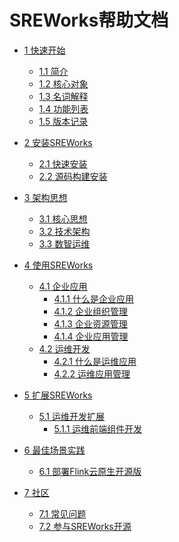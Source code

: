 # SREWorks帮助文档

* [1 快速开始]()
  * [1.1 简介](README.md)
  * [1.2 核心对象](documents/lz3fpq.md)
  * [1.3 名词解释](documents/xq9sk7.md)
  * [1.4 功能列表](documents/tcpxav.md)
  * [1.5 版本记录](documents/ogxnmx.md)


* [2 安装SREWorks]()
  * [2.1 快速安装](documents/rr5g10.md)
  * [2.2 源码构建安装](documents/mzz07m.md)
 
* [3 架构思想]()
  * [3.1 核心思想](documents/eg91va.md)
  * [3.2 技术架构](documents/grtf3q.md)
  * [3.3 数智运维](documents/cirgod.md)

* [4 使用SREWorks]()
  * [4.1 企业应用]()
    * [4.1.1 什么是企业应用](documents/ynueoi.md)
    * [4.1.2 企业组织管理](documents/pdqddr.md)
    * [4.1.3 企业资源管理](documents/moptgx.md)
    * [4.1.4 企业应用管理](documents/ii05yo.md)
  * [4.2 运维开发]()
    * [4.2.1 什么是运维应用](documents/uopmre.md)
    * [4.2.2 运维应用管理](documents/ap1wm6.md)
  
* [5 扩展SREWorks]()
  * [5.1 运维开发扩展]()
    * [5.1.1 运维前端组件开发](documents/ngx61f.md)

* [6 最佳场景实践]()
  * [6.1 部署Flink云原生开源版](documents/cgczgu.md)

* [7 社区]()
  * [7.1 常见问题](documents/iwa896.md)
  * [7.2 参与SREWorks开源](documents/yc64sk.md)
 
